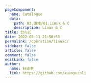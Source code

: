 ```yaml
---
pageComponent:
  name: Catalogue
  data:
    path: 02.运维/01.Linux & C
    description: Linux & C
title: 分布式
date: 2022-03-11 21:50:53
permalink: /operation/linuxc/
sidebar: false
article: false
comment: false
editLink: false
author:
  name: 轩辕李
  link: https://github.com/xuanyuanli
---
```

